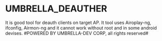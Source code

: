 # UMBRELLA_DEAUTHER

It is good tool for deauth clients on target AP. 
It tool uses Airoplay-ng, ifconfig, Airmon-ng
and it cannot work without root and in some android devises.
#POWERED BY UMBRELLA-DEV CORP, all rights reserved#

